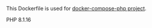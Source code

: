 This Dockerfile is used for [docker-compose-php project](https://github.com/rhamdeew/docker-compose-php).

PHP 8.1.16
